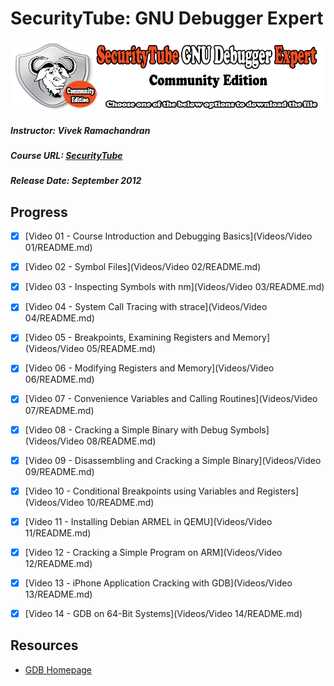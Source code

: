 # SecurityTube: GNU Debugger Expert
![SecurityTube: GNU Debugger Expert Logo](./Images/sgde-logo.jpg)
##### Instructor: Vivek Ramachandran
##### Course URL: [SecurityTube](http://www.securitytube.net/sgde?id=1)
##### Release Date: September 2012

## Progress

- [X] [Video 01 - Course Introduction and Debugging Basics](Videos/Video 01/README.md)
- [X] [Video 02 - Symbol Files](Videos/Video 02/README.md)
- [X] [Video 03 - Inspecting Symbols with nm](Videos/Video 03/README.md)
- [X] [Video 04 - System Call Tracing with strace](Videos/Video 04/README.md)
- [X] [Video 05 - Breakpoints, Examining Registers and Memory](Videos/Video 05/README.md)
- [X] [Video 06 - Modifying Registers and Memory](Videos/Video 06/README.md)
- [X] [Video 07 - Convenience Variables and Calling Routines](Videos/Video 07/README.md)
- [X] [Video 08 - Cracking a Simple Binary with Debug Symbols](Videos/Video 08/README.md)
- [X] [Video 09 - Disassembling and Cracking a Simple Binary](Videos/Video 09/README.md)
- [X] [Video 10 - Conditional Breakpoints using Variables and Registers](Videos/Video 10/README.md)
- [X] [Video 11 - Installing Debian ARMEL in QEMU](Videos/Video 11/README.md)
- [X] [Video 12 - Cracking a Simple Program on ARM](Videos/Video 12/README.md)
- [X] [Video 13 - iPhone Application Cracking with GDB](Videos/Video 13/README.md)
- [X] [Video 14 - GDB on 64-Bit Systems](Videos/Video 14/README.md)



## Resources
- [GDB Homepage](https://www.gnu.org/software/gdb/)

